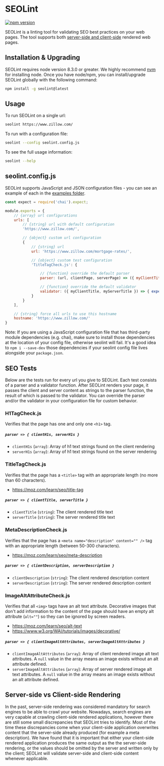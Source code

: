 # SEOLint

[![npm version](https://badge.fury.io/js/seolint.svg)](https://badge.fury.io/js/seolint)

SEOLint is a linting tool for validating SEO best practices on your web pages.
The tool supports both [server-side and client-side](https://github.com/zillow/seolint#server-side-vs-client-side-rendering) rendered web pages.

## Installation & Upgrading

SEOLint requires node version 8.3.0 or greater. We highly recommend [nvm](https://github.com/creationix/nvm) for installing node.
Once you have node/npm, you can install/upgrade SEOLint globally with the following command:

```bash
npm install -g seolint@latest
```

## Usage

To run SEOLint on a single url:

```bash
seolint https://www.zillow.com/
```

To run with a configuration file:

```bash
seolint --config seolint.config.js
```

To see the full usage information:

```bash
seolint --help
```

## seolint.config.js

SEOLint supports JavaScript and JSON configuration files - you can see an example of each in the [examples folder](https://github.com/zillow/seolint/tree/master/examples).

```javascript
const expect = require('chai').expect;

module.exports = {
    // {array} url configurations
    urls: [
        // {string} url with default configuration
        'https://www.zillow.com/',

        // {object} custom url configuration
        {
            // {string} url
            url: 'https://www.zillow.com/mortgage-rates/',

            // {object} custom test configuration
            'TitleTagCheck.js': {

                // {function} override the default parser
                parser: (url, clientPage, serverPage) => ({ myClientTitle: 'foo', myServerTitle: 'foo' }),

                // {function} override the default validator
                validator: ({ myClientTitle, myServerTitle }) => { expect(myClientTitle).to.equal(myServerTitle); }
            }
        }
    ],

    // {string} force all urls to use this hostname
    hostname: 'https://www.zillow.com/'
}
```

Note: If you are using a JavaScript configuration file that has third-party module dependencies (e.g. chai), make sure to install those dependencies at the location of your config file, otherwise seolint will fail. It's a good idea to `npm i --save-dev` those dependencies if your seolint config file lives alongside your `package.json`.

## SEO Tests

Below are the tests run for every url you give to SEOLint. Each test consists of a parser and a validator function.
After SEOLint renders your page, it passes the client and server content as strings to the parser function,
the result of which is passed to the validator.
You can override the parser and/or the validator in your configuration file for custom behavior.

### H1TagCheck.js

Verifies that the page has one and only one `<h1>` tag.

##### `parser => { clientH1s, serverH1s }`

* `clientH1s` (`array`): Array of h1 text strings found on the client rendering
* `serverH1s` (`array`): Array of h1 text strings found on the server rendering

### TitleTagCheck.js

Verifies that the page has a `<title>` tag with an appropriate length (no more than 60 characters).

* https://moz.com/learn/seo/title-tag

##### `parser => { clientTitle, serverTitle }`

* `clientTitle` (`string`): The client rendered title text
* `serverTitle` (`string`): The server rendered title text

### MetaDescriptionCheck.js

Verifies that the page has a `<meta name="description" content="" />` tag with an appropriate length (between 50-300 characters).

* https://moz.com/learn/seo/meta-description

##### `parser => { clientDescription, serverDescription }`

* `clientDescription` (`string`): The client rendered description content
* `serverDescription` (`string`): The server rendered description content

### ImageAltAttributeCheck.js

Verifies that all `<img>` tags have an alt text attribute.
Decorative images that don't add information to the content of the page should have an empty alt attribute (`alt=""`) so they can be ignored by screen readers.

* https://moz.com/learn/seo/alt-text
* https://www.w3.org/WAI/tutorials/images/decorative/

##### `parser => { clientImageAltAttributes, serverImageAltAttributes }`

* `clientImageAltAttributes` (`array`): Array of client rendered image alt text attributes. A `null` value in the array means an image exists without an alt attribute defined.
* `serverImageAltAttributes` (`array`): Array of server rendered image alt text attributes. A `null` value in the array means an image exists without an alt attribute defined.

## Server-side vs Client-side Rendering

In the past, server-side rendering was considered mandatory for search engines to be able to crawl your website.
Nowadays, search engines are very capable at crawling client-side rendered applications,
however there are still some small discrepancies that SEOLint tries to identify.
Most of the time these discrepancies come when your client-side application overwrites content that the server-side already produced (for example a meta description).
We have found that it is important that either your client-side rendered application produces the same output as the the server-side rendering,
or the values should be omitted by the server and written only by the client;
SEOLint will validate server-side and client-side content whenever applicable.
